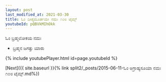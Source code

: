 ```yaml
---
layout: post
last_modified_at: 2021-03-30
title: ಓಂ ದೀಪ್ತಮೂರ್ತಯೇ ನಮಃ ೧೦೮ ಟೈಮ್ಸ್
youtubeId: pQBVkMIhOkk
---
```

 
 
 ಓಂ ಬ್ರಹ್ಮಲೋಕಯ ನಮಃ  
 
 -  ಬ್ರಹ್ಮನ ಜಗತ್ತು ಯಾರು 
 
  
 
  
 
 
 
 
 
 


{% include youtubePlayer.html id=page.youtubeId %}
 
[Next]({{ site.baseurl }}{% link  split2/_posts/2015-06-11-ಓಂ ಅಗ್ರಾಹ್ಯಸೂಯಾ ನಮಃ ೧೦೮ ಟೈಮ್ಸ್.md%})
 

